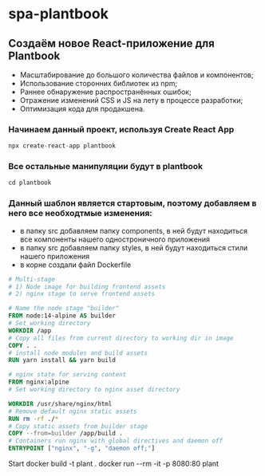 # spa-plantbook
## Создаём новое React-приложение для Plantbook
- Масштабирование до большого количества файлов и компонентов;
- Использование сторонних библиотек из npm;
- Раннее обнаружение распространённых ошибок;
- Отражение изменений CSS и JS на лету в процессе разработки;
- Оптимизация кода для продакшена.

### Начинаем данный проект, используя Create React App
```jsx
npx create-react-app plantbook
```
### Все остальные манипуляции будут в plantbook
```jsx
cd plantbook
```
### Данный шаблон является стартовым, поэтому добавляем в него все необходтмые изменения:
- в папку src добавляем папку components, в ней будут находиться все компоненты нашего одностроничного приложения
- в папку src добавляем папку styles, в ней будут находиться стили нашего приложения
- в корне создали файл Dockerfile
```dockerfile
# Multi-stage
# 1) Node image for building frontend assets
# 2) nginx stage to serve frontend assets

# Name the node stage "builder"
FROM node:14-alpine AS builder
# Set working directory
WORKDIR /app
# Copy all files from current directory to working dir in image
COPY . .
# install node modules and build assets
RUN yarn install && yarn build

# nginx state for serving content
FROM nginx:alpine
# Set working directory to nginx asset directory

WORKDIR /usr/share/nginx/html
# Remove default nginx static assets
RUN rm -rf ./*
# Copy static assets from builder stage
COPY --from=builder /app/build .
# Containers run nginx with global directives and daemon off
ENTRYPOINT ["nginx", "-g", "daemon off;"]

```
Start
docker build -t plant .
docker run --rm -it -p 8080:80 plant